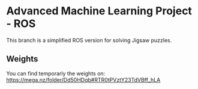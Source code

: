 # Advanced Machine Learning Project - ROS

This branch is a simplified ROS version for solving Jigsaw puzzles.

## Weights

You can find temporarly the weights on: https://mega.nz/folder/Dd50HDqb#RTR0tPVztY23TdVBff_hLA
